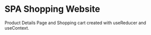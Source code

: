 # SPA Shopping Website
Product Details Page and Shopping cart created with useReducer and useContext.
